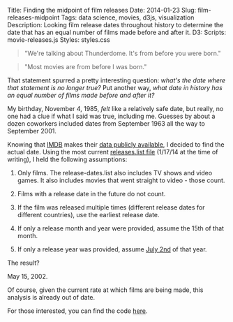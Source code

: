 Title: Finding the midpoint of film releases
Date: 2014-01-23
Slug: film-releases-midpoint
Tags: data science, movies, d3js, visualization
Description: Looking film release dates throughout history to determine the date that has an equal number of films made before and after it.
D3:
Scripts: movie-releases.js
Styles: styles.css

> "We're talking about Thunderdome. It's from before you were born."

> "Most movies are from before I was born."

That statement spurred a pretty interesting question: *what's the date where that statement is no longer true?* Put another way, *what date in history has an equal number of films made before and after it?*

My birthday, November 4, 1985, *felt* like a relatively safe date, but really, no one had a clue if what I said was true, including me. Guesses by about a dozen coworkers included dates from September 1963 all the way to September 2001.

Knowing that [IMDB](http://imdb.com) makes their [data publicly available](http://www.imdb.com/interfaces), I decided to find the actual date. Using the most current [releases.list file](ftp://ftp.fu-berlin.de/pub/misc/movies/database/release-dates.list.gz) (1/17/14 at the time of writing), I held the following assumptions:

1. Only films. The release-dates.list also includes TV shows and video games. It also includes movies that went straight to video - those count.

2. Films with a release date in the future do not count.

3. If the film was released multiple times (different release dates for different countries), use the earliest release date.

4. If only a release month and year were provided, assume the 15th of that month.

5. If only a release year was provided, assume [July 2nd](http://en.wikipedia.org/wiki/July_2) of that year.

The result?

<div id="vis" class="chart"></div>

May 15, 2002.

Of course, given the current rate at which films are being made, this analysis is already out of date.

For those interested, you can find the code [here](https://github.com/gjreda/movie-release-timeline).
